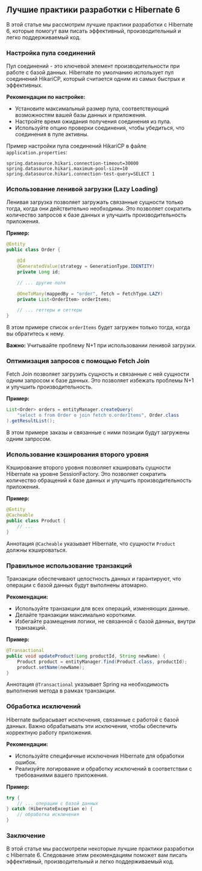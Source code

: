 ## Лучшие практики разработки с Hibernate 6

В этой статье мы рассмотрим лучшие практики разработки с Hibernate 6, которые помогут вам писать эффективный, производительный и легко поддерживаемый код.

### Настройка пула соединений

Пул соединений - это ключевой элемент производительности при работе с базой данных. Hibernate по умолчанию использует пул соединений HikariCP, который считается одним из самых быстрых и эффективных. 

**Рекомендации по настройке:**

* Установите максимальный размер пула, соответствующий возможностям вашей базы данных и приложения. 
* Настройте время ожидания получения соединения из пула. 
* Используйте опцию проверки соединения, чтобы убедиться, что соединения в пуле активны.

Пример настройки пула соединений HikariCP в файле `application.properties`:

```properties
spring.datasource.hikari.connection-timeout=30000
spring.datasource.hikari.maximum-pool-size=10
spring.datasource.hikari.connection-test-query=SELECT 1
```

### Использование ленивой загрузки (Lazy Loading)

Ленивая загрузка позволяет загружать связанные сущности только тогда, когда они действительно необходимы. Это позволяет сократить количество запросов к базе данных и улучшить производительность приложения.

**Пример:**

```java
@Entity
public class Order {

    @Id
    @GeneratedValue(strategy = GenerationType.IDENTITY)
    private Long id;

    // ... другие поля

    @OneToMany(mappedBy = "order", fetch = FetchType.LAZY)
    private List<OrderItem> orderItems;

    // ... геттеры и сеттеры
}
```

В этом примере список `orderItems` будет загружен только тогда, когда вы обратитесь к нему.

**Важно:** Учитывайте проблему N+1 при использовании ленивой загрузки.

### Оптимизация запросов с помощью Fetch Join

Fetch Join позволяет загрузить сущность и связанные с ней сущности одним запросом к базе данных. Это позволяет избежать проблемы N+1 и улучшить производительность.

**Пример:**

```java
List<Order> orders = entityManager.createQuery(
    "select o from Order o join fetch o.orderItems", Order.class
).getResultList();
```

В этом примере заказы и связанные с ними позиции будут загружены одним запросом.

### Использование кэширования второго уровня

Кэширование второго уровня позволяет кэшировать сущности Hibernate на уровне SessionFactory. Это позволяет сократить количество обращений к базе данных и улучшить производительность приложения.

**Пример:**

```java
@Entity
@Cacheable
public class Product {
    // ...
}
```

Аннотация `@Cacheable` указывает Hibernate, что сущности `Product` должны кэшироваться.

### Правильное использование транзакций

Транзакции обеспечивают целостность данных и гарантируют, что операции с базой данных будут выполнены атомарно.

**Рекомендации:**

* Используйте транзакции для всех операций, изменяющих данные.
* Делайте транзакции максимально короткими.
* Избегайте размещения логики, не связанной с базой данных, внутри транзакций.

**Пример:**

```java
@Transactional
public void updateProduct(Long productId, String newName) {
    Product product = entityManager.find(Product.class, productId);
    product.setName(newName);
}
```

Аннотация `@Transactional` указывает Spring на необходимость выполнения метода в рамках транзакции.

### Обработка исключений

Hibernate выбрасывает исключения, связанные с работой с базой данных. Важно обрабатывать эти исключения, чтобы обеспечить корректную работу приложения.

**Рекомендации:**

* Используйте специфичные исключения Hibernate для обработки ошибок.
* Реализуйте логирование и обработку исключений в соответствии с требованиями вашего приложения.

**Пример:**

```java
try {
    // ... операции с базой данных
} catch (HibernateException e) {
    // обработка исключения
}
```

### Заключение

В этой статье мы рассмотрели некоторые лучшие практики разработки с Hibernate 6. Следование этим рекомендациям поможет вам писать эффективный, производительный и легко поддерживаемый код. 
